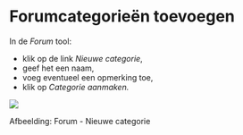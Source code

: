 # Forumcategorieën toevoegen

In de *Forum* tool:

- klik op de link *Nieuwe categorie*,
- geef het een naam,
- voeg eventueel een opmerking toe,
- klik op *Categorie aanmaken.*

![](../../.gitbook/assets/graphics3%20%281%29.png)
 
 
Afbeelding: Forum - Nieuwe categorie
